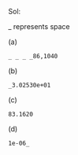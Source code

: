 Sol: 

_ represents space

(a)
```
_ _ _ _86,1040
```

(b)
```
_3.02530e+01
```

(c)
```
83.1620
```

(d)
```
1e-06_
```